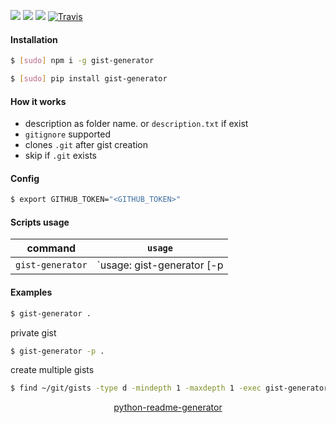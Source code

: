 <!--
https://pypi.org/project/readme-generator/
https://pypi.org/project/python-readme-generator/
-->

[![](https://img.shields.io/badge/OS-Unix-blue.svg?longCache=True)]()
[![](https://img.shields.io/pypi/v/gist-generator.svg?maxAge=3600)](https://pypi.org/project/gist-generator/)
[![](https://img.shields.io/npm/v/gist-generator.svg?maxAge=3600)](https://www.npmjs.com/package/gist-generator)
[![Travis](https://api.travis-ci.org/looking-for-a-job/gist-generator.svg?branch=master)](https://travis-ci.org/looking-for-a-job/gist-generator/)

#### Installation
```bash
$ [sudo] npm i -g gist-generator
```
```bash
$ [sudo] pip install gist-generator
```

#### How it works
+   description as folder name. or `description.txt` if exist
+   `gitignore` supported
+   clones `.git` after gist creation
+   skip if `.git` exists

#### Config
```bash
$ export GITHUB_TOKEN="<GITHUB_TOKEN>"
```

#### Scripts usage
command|`usage`
-|-
`gist-generator` |`usage: gist-generator [-p|--private] path`

#### Examples
```bash
$ gist-generator .
```

private gist
```bash
$ gist-generator -p .
```

create multiple gists
```bash
$ find ~/git/gists -type d -mindepth 1 -maxdepth 1 -exec gist-generator {} \;
```

<p align="center">
    <a href="https://pypi.org/project/python-readme-generator/">python-readme-generator</a>
</p>